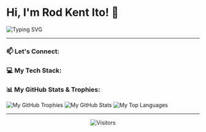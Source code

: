 # Hi, I'm Rod Kent Ito! 👋

![Typing SVG](https://readme-typing-svg.herokuapp.com?font=Fira+Code&size=25&pause=1000&color=33FF33&width=435&lines=Aspiring+Software+Developer;Always+Learning;Web+%26+AI+Enthusiast)

---

### 📫 Let's Connect:
<p align="left">
  </p>

### 💻 My Tech Stack:
<p align="left">
  </p>

### 📊 My GitHub Stats & Trophies:
![My GitHub Trophies](https://github-profile-trophy.vercel.app/?username=AnonymousDod&theme=radical&column=4)
![My GitHub Stats](https://github-readme-stats.vercel.app/api?username=AnonymousDod&show_icons=true&theme=radical)
![My Top Languages](https://github-readme-stats.vercel.app/api/top-langs/?username=AnonymousDod&layout=compact&theme=radical)

---
<p align="center">
  <img src="https://api.visitorbadge.io/api/visitors?path=https%3A%2F%2Fgithub.com%2FAnonymousDod%2F&countColor=%23263759&style=flat" alt="Visitors"/>
</p>
